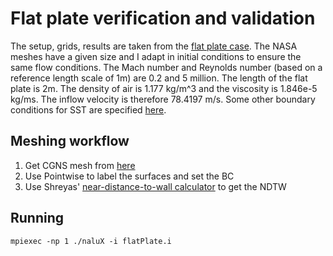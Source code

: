 
# Flat plate verification and validation

The setup, grids, results are taken from
the
[flat plate case](https://turbmodels.larc.nasa.gov/flatplate.html). The
NASA meshes have a given size and I adapt in initial conditions to
ensure the same flow conditions. The Mach number and Reynolds number
(based on a reference length scale of 1m) are 0.2 and 5 million. The
length of the flat plate is 2m. The density of air is 1.177 kg/m^3 and
the viscosity is 1.846e-5 kg/ms. The inflow velocity is therefore
78.4197 m/s. Some other boundary conditions for SST are
specified [here](https://turbmodels.larc.nasa.gov/flatplate_sst.html).

## Meshing workflow

1. Get CGNS mesh from [here](https://turbmodels.larc.nasa.gov/flatplate_grids.html)
2. Use Pointwise to label the surfaces and set the BC
3. Use Shreyas' [near-distance-to-wall calculator](https://github.com/NaluCFD/NaluWindUtils) to get the NDTW

## Running

```
mpiexec -np 1 ./naluX -i flatPlate.i
```

